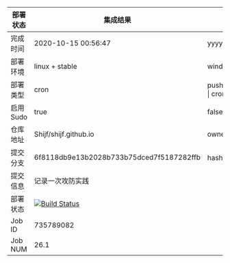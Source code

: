 


部署状态 | 集成结果 | 参考值
---|---|---
完成时间 | 2020-10-15 00:56:47 | yyyy-mm-dd hh:mm:ss
部署环境 | linux + stable | window \| linux + stable
部署类型 | cron | push \| pull_request \| api \| cron
启用Sudo | true | false \| true
仓库地址 | Shijf/shijf.github.io | owner_name/repo_name
提交分支 | 6f8118db9e13b2028b733b75dced7f5187282ffb | hash 16位
提交信息 | 记录一次攻防实践 |
部署状态 | [![Build Status](https://travis-ci.org/Shijf/shijf.github.io.svg?branch=hexo)](https://travis-ci.org/Shijf/shijf.github.io)
Job ID   | 735789082 |
Job NUM  | 26.1 |
